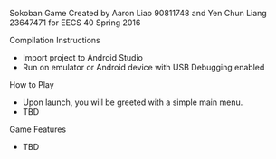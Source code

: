 Sokoban Game
Created by Aaron Liao 90811748 and Yen Chun Liang 23647471 for EECS 40 Spring 2016

Compilation Instructions
- Import project to Android Studio
- Run on emulator or Android device with USB Debugging enabled

How to Play
- Upon launch, you will be greeted with a simple main menu.
- TBD

Game Features
- TBD
